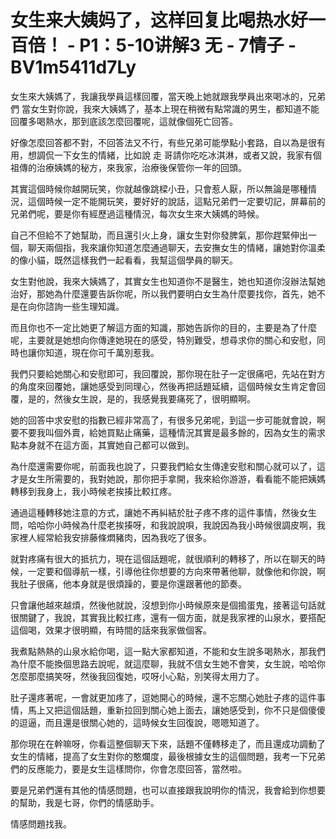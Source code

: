 # 女生来大姨妈了，这样回复比喝热水好一百倍！ - P1：5-10讲解3 无 - 7情子 - BV1m5411d7Ly

女生來大姨媽了，我讓我學員這樣回覆，當天晚上她就跟我學員出來喝冰的，兄弟們 當女生對你說，我來大姨媽了，基本上現在稍微有點常識的男生，都知道不能回覆多喝熱水，那到底該怎麼回覆呢，這就像個死亡回答。

好像怎麼回答都不對，不回答法又不行，有些兄弟可能學點小套路，自以為是很有用，想調侃一下女生的情緒，比如說 走 哥請你吃吃冰淇淋，或者又說，我家有個祖傳的治療姨媽的秘方，來我家，治療後保管你一年的回頭。

其實這個時候你越開玩笑，你就越像跳樑小丑，只會惹人厭，所以無論是哪種情況，這個時候一定不能開玩笑，要好好的說話，這點兄弟們一定要切記，屏幕前的兄弟們呢，要是你有經歷過這種情況，每次女生來大姨媽的時候。

自己不但給不了她幫助，而且還引火上身，讓女生對你發脾氣，那你趕緊伸出一個，聊天兩個指，我來讓你知道怎麼通過聊天，去安撫女生的情緒，讓她對你溫柔的像小貓，既然這樣我們一起看看，我幫這個學員的聊天。

女生對他說，我來大姨媽了，其實女生也知道你不是醫生，她也知道你沒辦法幫她治好，那她為什麼還要告訴你呢，所以我們要明白女生為什麼要找你，首先，她不是在向你諮詢一些生理知識。

而且你也不一定比她更了解這方面的知識，那她告訴你的目的，主要是為了什麼呢，主要就是她想向你傳達她現在的感受，特別難受，想尋求你的關心和安慰，同時也讓你知道，現在你可千萬別惹我。

我們只要給她關心和安慰即可，我回覆說，那你現在肚子一定很痛吧，先站在對方的角度來回覆她，讓她感受到同理心，然後再把話題延續，這個時候女生肯定會回覆，是的，然後女生說，是的，我感覺我要痛死了，很明顯啊。

她的回答中求安慰的指數已經非常高了，有很多兄弟呢，到這一步可能就會說，啊要不要我叫個外賣，給她買點止痛藥，這種情況其實是最多餘的，因為女生的需求點本身就不在這方面，其實她自己都可以做到。

為什麼還需要你呢，前面我也說了，只要我們給女生傳達安慰和關心就可以了，這才是女生所需要的，我對她說，那你把手拿開，我來給你游游，看看能不能把姨媽轉移到我身上，我小時候老挨揍比較扛疼。

通過這種轉移她注意的方式，讓她不再糾結於肚子疼不疼的這件事情，然後女生問，哈哈你小時候為什麼老挨揍呀，和我說說唄，我說因為我小時候很調皮啊，我家裡人經常給我安排藤條燜豬肉，因為我吃了很多。

就對疼痛有很大的抵抗力，現在這個話題呢，就很順利的轉移了，所以在聊天的時候，一定要和個導航一樣，引導他往你想要的方向來帶著他聊，就像他和你說，啊我肚子很痛，他本身就是很煩躁的，要是你還跟著他的節奏。

只會讓他越來越煩，然後他就說，沒想到你小時候原來是個搗蛋鬼，接著這句話就很關鍵了，我說，其實我比較扛疼，還有一個方面，就是我家裡的山泉水，要搭配這個喝，效果才很明顯，有時間的話來我家做個客。

我煮點熱熱的山泉水給你喝，這一點大家都知道，不能和女生說多喝熱水，那我們為什麼不能換個思路去說呢，就這麼聊，我就不信女生她不會笑，女生說，哈哈你怎麼那麼搞笑呀，然後我回復她，哎呀小心點，別笑得太用力了。

肚子還疼著呢，一會就更加疼了，逗她開心的時候，還不忘關心她肚子疼的這件事情，馬上又把這個話題，重新拉回到關心她上面去，讓她感受到，你不只是個傻傻的逗逼，而且還是很關心她的，這時候女生回復說，嗯嗯知道了。

那你現在在幹嘛呀，你看這整個聊天下來，話題不僅轉移走了，而且還成功調動了女生的情緒，提高了女生對你的憨爛度，最後根據女生的這個問題，我考一下兄弟們的反應能力，要是女生這樣問你，你會怎麼回答，當然啦。

要是兄弟們還有其他的情感問題，也可以直接跟我說明你的情況，我會給到你想要的幫助，我是七哥，你們的情感助手。

情感問題找我。